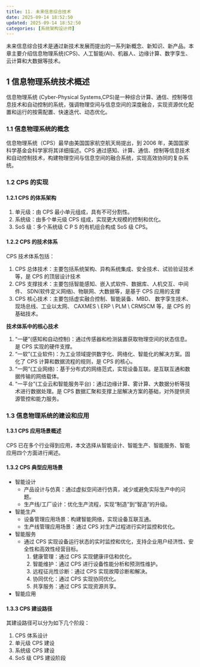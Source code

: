 ```yaml
---
title: 11. 未来信息综合技术
date: 2025-09-14 18:52:50
updated: 2025-09-14 18:52:50
categories: [系统架构设计师]
---
```


未来信息综合技术是通过新技术发展而提出的一系列新概念、新知识、新产品。本章主要介绍信息物理系统(CPS)、人工智能(AI)、机器人、边缘计算、数字孪生、云计算和大数据等技术。

## 1 信息物理系统技术概述

信息物理系统 (Cyber-Physical Systems,CPS)是一种综合计算、通信、控制等信息技术和自动控制的系统，强调物理空间与信息空间的深度融合，实现资源优化配置和运行的按需配置、快速迭代、动态优化。

### 1.1 信息物理系统的概念

信息物理系统（CPS）最早由美国国家航空航天局提出，到 2006 年，美国国家科学基金会科学家将其详细描述。CPS 通过感知、计算、通信、控制等信息技术和自动控制技术，构建物理空间与信息空间的融合系统，实现高效协同的复杂系统。<!-- more -->

### 1.2 CPS 的实现

#### 1.2.1 CPS 的体系架构

1. 单元级：由 CPS 最小单元组成，具有不可分割性。
1. 系统级：由多个单元级 CPS 组成，实现更大规模的控制和优化。
1. SoS 级：多个系统级 C P S 的有机组合构成 SoS 级 CPS。

#### 1.2.2 CPS 的技术体系

CPS 技术体系包括：

1. CPS 总体技术：主要包括系统架构、异构系统集成、安全技术、试验验证技术等，是 CPS 的顶层设计技术
1. CPS 支撑技术：主要包括智能感知、嵌入式软件、数据库、人机交互、中间件、 SDN(软件定义网络)、物联网、大数据等，是基于 CPS 应用的支撑
1. CPS 核心技术：主要包括虚实融合控制、智能装备、MBD、 数字孪生技术、现场总线、工业以太网、 CAXMES \ ERP \ PLM \ CRMSCM 等，是 CPS 的基础技术。

**技术体系中的核心技术**

1. “一硬”(感知和自动控制)：通过传感器和检测装置获取物理空间的状态信息。是 CPS 实现的硬件支撑。
2. “一软”(工业软件)：为工业领域提供数字化、网络化、智能化的解决方案。固化了 CPS 计算和数据流程的规则，是 CPS 的核心。
3. “一网”(工业网络)：基于分布式的网络范式，实现设备互联。是互联互通和数据传输的网络载体。
4. “一平台”(工业云和智能服务平台)：通过边缘计算、雾计算、大数据分析等技术进行数据处理。是 CPS 数据汇聚和支撑上层解决方案的基础，对外提供资源管控和能力服务。

### 1.3 信息物理系统的建设和应用

#### 1.3.1 CPS 应用场景概述

CPS 已在多个行业得到应用，本文选择从智能设计、智能生产、智能服务、智能应用四个方面进行阐述。

#### 1.3.2 CPS 典型应用场景

* 智能设计
  - 产品设计与仿真：通过虚拟空间进行仿真，减少或避免实际生产中的问题。
  - 生产线/工厂设计：优化生产流程，实现“制造”到“智造”的升级。
* 智能生产
  - 设备管理应用场景：构建智能网络，实现设备互联互通。
  - 生产线管理应用场景：通过 CPS 对生产过程进行实时监控和优化。
* 智能服务
  * 通过 CPS 实现设备运行状态的实时监控和优化，支持企业用户经济性、安全性和高效性经营目标。
    1. 健康管理：通过 CPS 实现健康评估和优化。
    2. 智能维护：通过 CPS 进行设备性能分析和预测性维护。
    3. 远程征兆性诊断：通过 CPS 实现故障诊断和解决。
    4. 协同优化：通过 CPS 实现协同优化。
    5. 共享服务：通过 CPS 实现资源共享。
* 智能应用

#### 1.3.3 CPS 建设路径

其建设路径可以分为如下几个阶段：

1. CPS 体系设计
1. 单元级 CPS 建设
1. 系统级 CPS 建设
1. SoS 级 CPS 建设阶段
